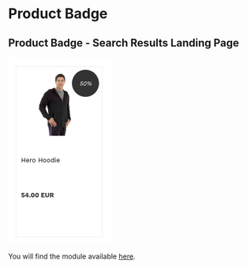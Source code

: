 # Product Badge

## Product Badge - Search Results Landing Page

![Product-discount-badge](/modules/product-badge/images/image001.png)

You will find the module available [here](/modules/product-badge/landing).